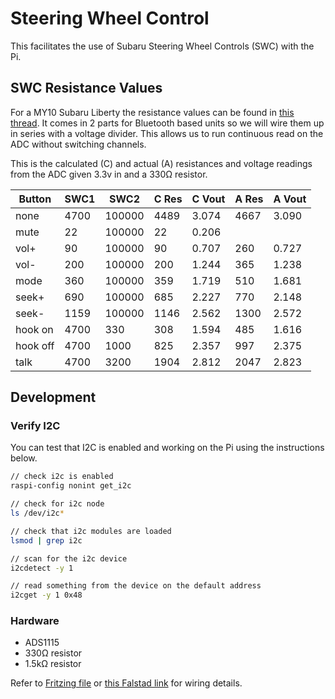 # Steering Wheel Control
This facilitates the use of Subaru Steering Wheel Controls (SWC) with the Pi.


## SWC Resistance Values
For a MY10 Subaru Liberty the resistance values can be found in [this thread](https://www.legacygt.com/topic/66617-2010-aftermarket-nav-steering-wheel-controls-pac-swi-ps-and-pioneer/).
It comes in 2 parts for Bluetooth based units so we will wire them up in series with a voltage divider. This allows us to run continuous read on the ADC without switching channels.

This is the calculated (C) and actual (A) resistances and voltage readings from the ADC given 3.3v in and a 330Ω resistor.

| Button    | SWC1 | SWC2  | C Res | C Vout | A Res | A Vout |
|-----------|------|-------|-------|--------|-------|--------|
| none      | 4700 | 100000| 4489  | 3.074  | 4667  |  3.090 |
| mute      | 22   | 100000| 22    | 0.206  |       |        |
| vol+      | 90   | 100000| 90    | 0.707  | 260   |  0.727 |
| vol-      | 200  | 100000| 200   | 1.244  | 365   |  1.238 |
| mode      | 360  | 100000| 359   | 1.719  | 510   |  1.681 |
| seek+     | 690  | 100000| 685   | 2.227  | 770   |  2.148 |
| seek-     | 1159 | 100000| 1146  | 2.562  | 1300  |  2.572 |
| hook on   | 4700 | 330   | 308   | 1.594  | 485   |  1.616 |
| hook off  | 4700 | 1000  | 825   | 2.357  | 997   |  2.375 |
| talk      | 4700 | 3200  | 1904  | 2.812  | 2047  |  2.823 |



## Development

### Verify I2C
You can test that I2C is enabled and working on the Pi using the instructions below.
```bash
// check i2c is enabled
raspi-config nonint get_i2c

// check for i2c node
ls /dev/i2c*

// check that i2c modules are loaded
lsmod | grep i2c

// scan for the i2c device
i2cdetect -y 1

// read something from the device on the default address
i2cget -y 1 0x48
```

### Hardware
- ADS1115
- 330Ω resistor
- 1.5kΩ resistor


Refer to [Fritzing file](./assets/swc.fzz) or [this Falstad link](https://falstad.com/circuit/circuitjs.html?ctz=CQAgjCAMB0l3BWcMBMcUHYMGZIA4UA2ATmIxAUgpABZsKBTAWjDACgBnEPKp7NEGjwg+AmuBAAzAIYAbDgxABZAKoAVAKKduvTCkH4Re2hJnzFANQDyAGQA6AB208jKcUNfjxEMwpDWbJmdeMAxCA2EWMJMfOT8lKwARLS4XFhRhD3Thbyk4xQBlDQ0AaUc2AHcdEX4qNONISuqmY3q3KCa28TTQ8MaqnuiejI6AJwiawmFayeEqMEbxrOMsmaoMRYmW9uWMfXnQtiXDKPDl9vm8dmPIsBGs3qhaMGIjkBm+KfeBUSeaDf6314-BAhBOIMBH2wXxoNEi0Lmb1WX1WAnmKE6vBcaQhmJq+ih+zYAA8QMR9Hw9uBCBBPsQTO0CgB1ADC7FJ5JA0TANK59Pc4mZLIxAyoGWmAnFYwmLg8dzmgmw7CqMxcsOELkhkrwOThgh10tVVBmUvm8DgSMMKB2hkeYtwmzl0TlIyoU0dhhcRqeC0BLkesouePl1TtwUENsy7VyvkUagAgjYSuHHk7wjH8iAAAoACSsADkNHYOFYAGKllP3W0jDPmbN5wvFgt463dMUGzYYBAUsCw7h6lh9424Jrq-XCMGZDtsBFc7siXtt3QXDqpLFik5q0yZoqlIKihcjNKay23KuRTVckcAN378P0eAHi6eVBoxug9CoX+gCFHerVA6zoCY6fMIXY9kOTSTuOoLgkSVTQb8j73h0AD27wSk8xJXJAdzvNA1o8HgxA8kQxBwoQhDkDA8AQGKUA-iIxBINg0wMeaKBII0QA) for wiring details.



